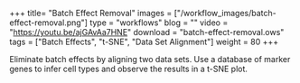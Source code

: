+++
title= "Batch Effect Removal"
images =  ["/workflow_images/batch-effect-removal.png"]
type = "workflows"
blog =  ""
video = "https://youtu.be/ajGAvAa7HNE"
download = "batch-effect-removal.ows"
tags = ["Batch Effects", "t-SNE", "Data Set Alignment"]
weight = 80
+++

Eliminate batch effects by aligning two data sets. Use a database of marker genes to infer cell types and observe the results in a t-SNE plot.
